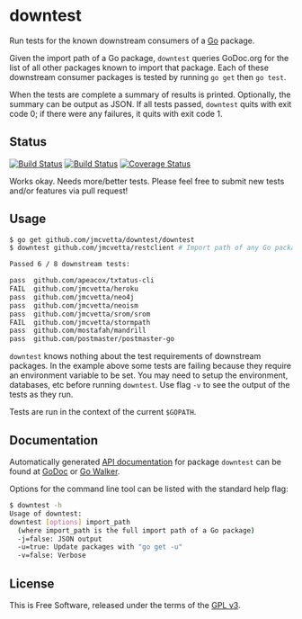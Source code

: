 downtest
========

Run tests for the known downstream consumers of a [Go](http://golang.org)
package.

Given the import path of a Go package, `downtest` queries GoDoc.org for the
list of all other packages known to import that package.  Each of these
downstream consumer packages is tested by running `go get` then `go test`.

When the tests are complete a summary of results is printed.  Optionally, the
summary can be output as JSON.  If all tests passed, `downtest` quits with exit
code 0; if there were any failures, it quits with exit code 1.


## Status

[![Build Status](https://travis-ci.org/jmcvetta/downtest.png)](https://travis-ci.org/jmcvetta/downtest)
[![Build Status](https://drone.io/github.com/jmcvetta/downtest/status.png)](https://drone.io/github.com/jmcvetta/downtest/latest)
[![Coverage Status](https://coveralls.io/repos/jmcvetta/downtest/badge.png)](https://coveralls.io/r/jmcvetta/downtest)

Works okay.  Needs more/better tests.  Please feel free to submit new tests
and/or features via pull request!


## Usage

```bash
$ go get github.com/jmcvetta/downtest/downtest
$ downtest github.com/jmcvetta/restclient # Import path of any Go package

Passed 6 / 8 downstream tests:

pass  github.com/apeacox/txtatus-cli
FAIL  github.com/jmcvetta/heroku
pass  github.com/jmcvetta/neo4j
pass  github.com/jmcvetta/neoism
pass  github.com/jmcvetta/srom/srom
FAIL  github.com/jmcvetta/stormpath
pass  github.com/mostafah/mandrill
pass  github.com/postmaster/postmaster-go
```

`downtest` knows nothing about the test requirements of downstream packages.
In the example above some tests are failing because they require an environment
variable to be set.  You may need to setup the environment, databases, etc
before running `downtest`.  Use flag `-v` to see the output of the tests as
they run.

Tests are run in the context of the current `$GOPATH`.  


## Documentation

Automatically generated [API
documentation](http://godoc.org/github.com/jmcvetta/downtest) for package
`downtest` can be found at
[GoDoc](http://godoc.org/github.com/jmcvetta/downtest) or [Go
Walker](http://gowalker.org/github.com/jmcvetta/downtest).

Options for the command line tool can be listed with the standard help flag:

```bash
$ downtest -h
Usage of downtest:
downtest [options] import_path
  (where import_path is the full import path of a Go package)
  -j=false: JSON output
  -u=true: Update packages with "go get -u"
  -v=false: Verbose
```


## License

This is Free Software, released under the terms of the [GPL
v3](http://www.gnu.org/copyleft/gpl.html).
